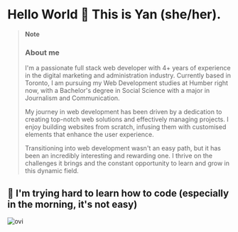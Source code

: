 # Hello World 👋 This is Yan (she/her).

<!--
**yanwing61/yanwing61** is a ✨ _special_ ✨ repository because its `README.md` (this file) appears on your GitHub profile.

Here are some ideas to get you started:

- 🔭 I’m currently working on ...
- 🌱 I’m currently learning ...
- 👯 I’m looking to collaborate on ...
- 🤔 I’m looking for help with ...
- 💬 Ask me about ...
- 📫 How to reach me: ...
- 😄 Pronouns: ...
- ⚡ Fun fact: ...
-->

> **Note**
> ### About me
> I'm a passionate full stack web developer with 4+ years of experience in the digital marketing and administration industry. Currently based in Toronto, I am pursuing my Web Development studies at Humber right now, with a Bachelor's degree in Social Science with a major in Journalism and Communication.
>
> My journey in web development has been driven by a dedication to creating top-notch web solutions and effectively managing projects. I enjoy building websites from scratch, infusing them with customised elements that enhance the user experience.
>
> Transitioning into web development wasn't an easy path, but it has been an incredibly interesting and rewarding one. I thrive on the challenges it brings and the constant opportunity to learn and grow in this dynamic field.
> 
> 

## 🌱 I'm trying hard to learn how to code (especially in the morning, it's not easy)

<img src="https://github-readme-stats.vercel.app/api/top-langs?username=yanwing61&show_icons=true&locale=en&layout=compact&theme=chartreuse-dark" alt="ovi" />
